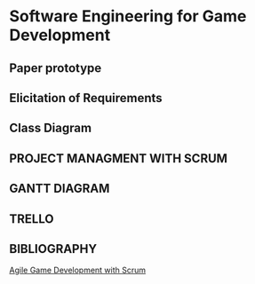 # Software Engineering for Game Development

## Paper prototype

## Elicitation of Requirements

## Class Diagram

## PROJECT MANAGMENT WITH SCRUM

## GANTT DIAGRAM

## TRELLO

## BIBLIOGRAPHY
[Agile Game Development with Scrum](https://www.amazon.com/Agile-Development-Scrum-Addison-Wesley-Signature/dp/0321618521/ref=sr_1_1?ie=UTF8&qid=1537397787&sr=8-1&keywords=game+development+scrum)


